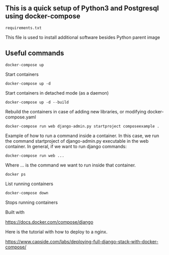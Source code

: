 ## This is a quick setup of Python3 and Postgresql using docker-compose

`requirements.txt`

This file is used to install additional software besides Python parent image

## Useful commands

`docker-compose up`

Start containers

`docker-compose up -d`

Start containers in detached mode (as a daemon)

`docker-compose up -d --build`

Rebuild the containers in case of adding new libraries, or modifying docker-compose.yaml

`docker-compose run web django-admin.py startproject composeexample .`

Example of how to run a command inside a container. In this case, we run the command startproject of 
django-admin.py executable in the web container. In general, if we want to run django commands:

`docker-compose run web ...`

Where ... is the command we want to run inside that container.

`docker ps`

List running containers

`docker-compose down`

Stops running containers


Built with

https://docs.docker.com/compose/django

Here is the tutorial with how to deploy to a nginx.

https://www.capside.com/labs/deploying-full-django-stack-with-docker-compose/